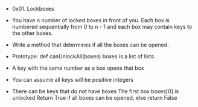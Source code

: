* 0x01. Lockboxes
* You have n number of locked boxes in front of you. Each box is numbered sequentially from 0 to n - 1 and each box may contain keys to the other boxes.

* Write a method that determines if all the boxes can be opened.

* Prototype: def canUnlockAll(boxes)
boxes is a list of lists
* A key with the same number as a box opens that box
* You can assume all keys will be positive integers
* There can be keys that do not have boxes
The first box boxes[0] is unlocked
Return True if all boxes can be opened, else return False

